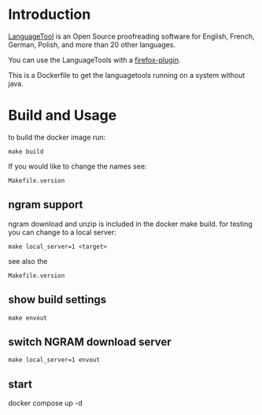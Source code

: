 # Introduction

[LanguageTool] is an Open Source proof­reading software for English, French,
German, Polish, and more than 20 other languages.

You can use the LanguageTools with a [firefox-plugin].

This is a Dockerfile to get the languagetools running on a system without java.

[LanguageTool]: https://www.languagetool.org/
[firefox-plugin]: https://addons.mozilla.org/firefox/addon/languagetoolfx/

# Build and Usage
to build the docker image run:

    make build

If you would like to change the names see:

    Makefile.version
## ngram support

ngram download and unzip is included in the docker make build.
for testing you can change to a local server: 

    make local_server=1 <target>

see also the 
    
    Makefile.version

## show build settings

    make envout

## switch NGRAM download server

    make local_server=1 envout

## start
docker compose up -d